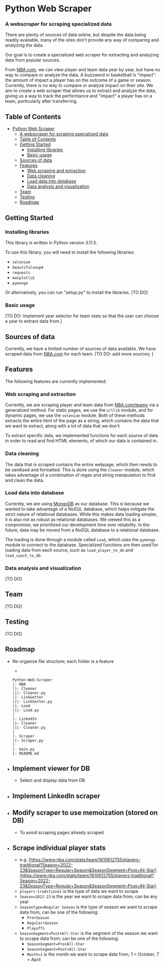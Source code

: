 # Python Web Scraper

### A webscraper for scraping specialized data

There are plenty of sources of data online, but despite the data being readily available, many of the sites don't provide any way of comparing and analyzing the data.

Our goal is to create a specialized web scraper for extracting and analyzing data from popular sources.

From [NBA.com](https://www.nba.com/), we can view player and team data year by year, but have no way to compare or analyze the data. A buzzword in basketball is "impact": the amount of impact a player has on the outcome of a game or season. Currently, there is no way to compare or analyze impact on their site. We aim to create a web scraper that allows us to extract and analyze the data, giving us a way to track the performance and "impact" a player has on a team, particularly after transferring.

## Table of Contents

- [Python Web Scraper](#python-web-scraper)
  - [A webscraper for scraping specialized data](#a-webscraper-for-scraping-specialized-data)
  - [Table of Contents](#table-of-contents)
  - [Getting Started](#getting-started)
    - [Installing libraries](#installing-libraries)
    - [Basic usage](#basic-usage)
  - [Sources of data](#sources-of-data)
  - [Features](#features)
    - [Web scraping and extraction](#web-scraping-and-extraction)
    - [Data cleaning](#data-cleaning)
    - [Load data into database](#load-data-into-database)
    - [Data analysis and visualization](#data-analysis-and-visualization)
  - [Team](#team)
  - [Testing](#testing)
  - [Roadmap](#roadmap)

## Getting Started

### Installing libraries

This library is written in Python version 3.11.5.

To use this library, you will need to install the following libraries:

- `selenium`
- `beautifulsoup4`
- `requests`
- `matplotlib`
- `pymongo`

Or alternatively, you can run "setup.py" to install the libraries. [TO DO]

### Basic usage

[TO DO: Implement year selector for team stats so that the user can choose a year to extract data from.]

## Sources of data

Currently, we have a limited number of sources of data available. We have scraped data from [NBA.com](https://www.nba.com/) for each team. [TO DO: add more sources; ]

## Features

The following features are currently implemented:

### Web scraping and extraction

Currently, we are scraping player and team data from [NBA.com/teams](https://www.nba.com/teams) via a generalized method. For static pages, we use the `urllib` module, and for dynamic pages, we use the `selenium` module. Both of these methods extracts the entire html of the page as a string, which contains the data that we want to extract, along with a lot of data that we don't.

To extract specific data, we implemented functions for each source of data in order to read and find HTML elements, of which our data is contained in.

### Data cleaning

The data that is scraped contains the entire webpage, which then needs to be sanitised and formatted. This is done using the `Cleaner` module, which takes advantage of a combination of regex and string manipulation to find and clean the data.

### Load data into database

Currently, we are using [MongoDB](https://www.mongodb.com/) as our database. This is because we wanted to take advantage of a NoSQL database, which helps mitigate the strict nature of relational databases. While this makes data loading simpler, it is also not as robust as relational databases. We viewed this as a compromise; we prioritized our development time over reliability. In the future, data may be moved from a NoSQL database to a relational database.

The loading is done through a module called `Load`, which uses the `pymongo` module to connect to the database. Specialized functions are then used for loading data from each source, such as `load_player_to_db` and `load_coach_to_db`.

### Data analysis and visualization

[TO DO]

## Team

[TO DO]

## Testing

[TO DO]

## Roadmap

- Re-organize file structure; each folder is a feature

  -

  ```
  Python-Web-Scraper
  |- NBA
  ||- Cleaner
  |||- Cleaner.py
  ||- LinkGetter
  |||- LinkGetter.py
  ||- Load
  |||- Load.py
  |
  |- LinkedIn
  ||- Cleaner
  |||- Cleaner.py
  |
  |- Scraper
  ||- Scraper.py
  |
  |- main.py
  |- README.md
  ```

- ## Implement viewer for DB
  - Select and display data from DB
- ## Implement LinkedIn scraper
- ## Modify scraper to use memoization (stored on DB)
  - To avoid scraping pages already scraped
- ## Scrape individual player stats
  - e.g. [https://www.nba.com/stats/team/1610612755/players-traditional?Season=2022-23&SeasonType=Regular+Season&SeasonSegment=Post+All-Star](https://www.nba.com/stats/team/1610612755/players-traditional?Season=2022-23&SeasonType=Regular+Season&SeasonSegment=Post+All-Star)
  - `players-traditional` is the type of data we want to scrape
  - `Season=2022-23` is the year we want to scrape data from; can be any year
  - `SeasonType=Regular Season` is the type of season we want to scrape data from; can be one of the following:
    - `Pre+Season`
    - `Regular+Season`
    - `Playoffs`
  - `SeasonSegment=Post+All-Star` is the segment of the season we want to scrape data from; can be one of the following:
    - `SeasonSegment=Pre+All-Star`
    - `SeasonSegment=Post+All-Star`
    - `Month=1` is the month we want to scrape data from; 1 = October, 7 = April
